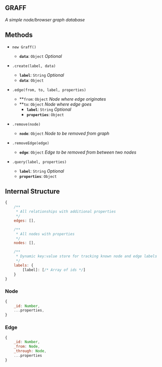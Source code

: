 GRAFF
---

_A simple node/browser graph database_

## Methods

- `new Graff()`
	- **`data`**: `Object` _Optional_

- `.create(label, data)`
	- **`label`**: `String` _Optional_
	- **`data`**: `Object`

- `.edge(from, to, label, properties)`
  - **`from`: `Object` _Node where edge originates_
  - **`to`: `Object` _Node where edge goes_
	- **`label`**: `String` _Optional_
	- **`properties`**: `Object`

- `.remove(node)`
	- **`node`**: `Object` _Node to be removed from graph_

- `.removeEdge(edge)`
	- **`edge`**: `Object` _Edge to be removed from between two nodes_

- `.query(label, properties)`
	- **`label`**: `String` _Optional_
	- **`properties`**: `Object`


## Internal Structure
```javascript
{
	/**
	 * All relationships with additional properties
	 */
	edges: [],

	/**
	 * All nodes with properties
	 */
	nodes: [],

	/**
	 * Dynamic key:value store for tracking known node and edge labels
	 */
	labels: {
		[label]: [/* Array of ids */]
	}
}
```

### Node
```javascript
{
	_id: Number,
	...properties,
}
```


### Edge
```Javascript
{
	_id: Number,
	_from: Node,
	_through: Node,
	...properties
}
```

